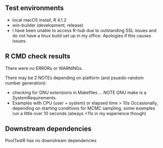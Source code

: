 ## Test environments
* local macOS install, R 4.1.2
* win-builder (development, release)
* I have been unable to access R-hub due to outstanding SSL issues and do not have a linux build set up in my office. Apologies if this causes issues.

## R CMD check results
There were no ERRORs or WARNINGs. 

There may be 2 NOTEs depending on platform (and psuedo-random number generation):
  
* checking for GNU extensions in Makefiles ... NOTE
  GNU make is a SystemRequirements.
* Examples with CPU (user + system) or elapsed time > 10s
  Occasionally, depending on starting conditions for MCMC sampling, some examples run a little over 10 seconds (always <11s in my experience though)
  
  
## Downstream dependencies
PoolTestR has no downstream dependencies
